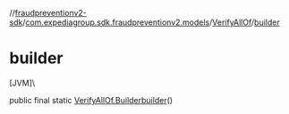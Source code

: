 //[fraudpreventionv2-sdk](../../../index.md)/[com.expediagroup.sdk.fraudpreventionv2.models](../index.md)/[VerifyAllOf](index.md)/[builder](builder.md)

# builder

[JVM]\

public final static [VerifyAllOf.Builder](-builder/index.md)[builder](builder.md)()
